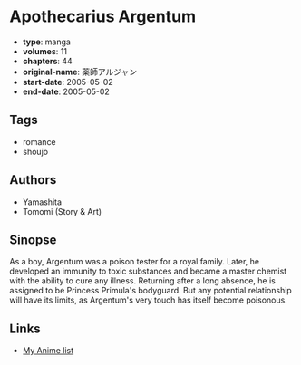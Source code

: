 # Apothecarius Argentum

-   **type**: manga
-   **volumes**: 11
-   **chapters**: 44
-   **original-name**: 薬師アルジャン
-   **start-date**: 2005-05-02
-   **end-date**: 2005-05-02

## Tags

-   romance
-   shoujo

## Authors

-   Yamashita
-   Tomomi (Story & Art)

## Sinopse

As a boy, Argentum was a poison tester for a royal family. Later, he developed an immunity to toxic substances and became a master chemist with the ability to cure any illness. Returning after a long absence, he is assigned to be Princess Primula's bodyguard. But any potential relationship will have its limits, as Argentum's very touch has itself become poisonous.

## Links

-   [My Anime list](https://myanimelist.net/manga/537/Apothecarius_Argentum)
